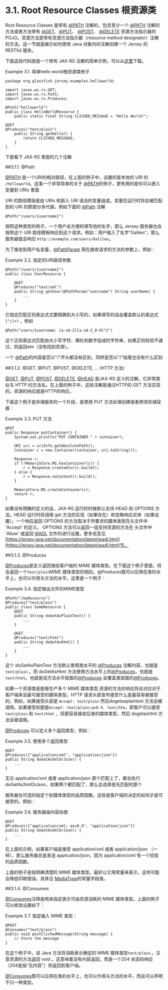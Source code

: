 3.1. Root Resource Classes 根资源类
========================

Root Resource Classes 是带有 [@PATH](http://jax-rs-spec.java.net/nonav/$%7Bjaxrs.api.version%7D/apidocs/javax/ws/rs/Path.html) 注解的，包含至少一个 [@PATH](http://jax-rs-spec.java.net/nonav/$%7Bjaxrs.api.version%7D/apidocs/javax/ws/rs/Path.html) 注解的方法或者方法带有 [@GET](http://jax-rs-spec.java.net/nonav/$%7Bjaxrs.api.version%7D/apidocs/javax/ws/rs/GET.html)、[@PUT](http://jax-rs-spec.java.net/nonav/$%7Bjaxrs.api.version%7D/apidocs/javax/ws/rs/PUT.html)、 [@POST](http://jax-rs-spec.java.net/nonav/$%7Bjaxrs.api.version%7D/apidocs/javax/ws/rs/POST.html)、 [@DELETE](http://jax-rs-spec.java.net/nonav/$%7Bjaxrs.api.version%7D/apidocs/javax/ws/rs/DELETE.html) 资源方法指示器的 POJO。资源方法是带有资源方法指示器（resource method designator）注解的方法。这一节就是展示如何使用 Java 对象内的注解创建一个 Jersey 的 RESTful 服务。

下面这段代码就是一个带有 JAX-RS 注解的简单示例，可以从[这里](https://maven.java.net/content/repositories/releases/org/glassfish/jersey/examples/helloworld/2.23.2/)下载。

Example 3.1. 简单hello world根资源类例子

	package org.glassfish.jersey.examples.helloworld;
	 
	import javax.ws.rs.GET;
	import javax.ws.rs.Path;
	import javax.ws.rs.Produces;
	 
	@Path("helloworld")
	public class HelloWorldResource {
	    public static final String CLICHED_MESSAGE = "Hello World!";
	 
	@GET
	@Produces("text/plain")
	    public String getHello() {
	        return CLICHED_MESSAGE;
	    }
	}

下面看下 JAX-RS 里面的几个注解

##3.1.1. @Path

[@PATH](http://jax-rs-spec.java.net/nonav/$%7Bjaxrs.api.version%7D/apidocs/javax/ws/rs/Path.html) 是一个URI的相对路径，在上面的例子中，设置的是本地的 URI 的 `/helloworld`。这事一个非常简单的关于 [@PATH](http://jax-rs-spec.java.net/nonav/$%7Bjaxrs.api.version%7D/apidocs/javax/ws/rs/Path.html)的例子，更有用的是你可以嵌入变量到 URIs 里面

URI 的路径模版是由 URIs 和嵌入 URI 语法的变量组成。变量在运行时将会被匹配到的 URI 的那部分多代替。例如下面的 [@Path](http://jax-rs-spec.java.net/nonav/$%7Bjaxrs.api.version%7D/apidocs/javax/ws/rs/Path.html) 注解

	@Path("/users/{username}")

按照这种类型的例子，一个用户会方便的填写他的名字，那么 Jersey 服务器也会按照这个 UIR 路径模板响应到这个请求。例如：用户输入了名字“Galileo”，那么服务器就会响应 `http://example.com/users/Galileo`。

为了接收到用户名变量，[@PathParam](http://jax-rs-spec.java.net/nonav/$%7Bjaxrs.api.version%7D/apidocs/javax/ws/rs/PathParam.html) 用在接收请求的方法的参数上，例如：

Example 3.2. 指定的URI路径参数
	 
	@Path("/users/{username}")
	public class UserResource {
	 
	    @GET
	    @Produces("text/xml")
	    public String getUser(@PathParam("username") String userName) {
	        ...
	    }
	}

它规定匹配正则表达式式要精确到大小写的，如果填写的话会覆盖默认的表达式 `[^/]+?` ，例如

	@Path("users/{username: [a-zA-Z][a-zA-Z_0-9]*}")

这个正则表达式匹配由大小写字符、横杠和数字组成的字符串，如果正则校验不通过，则返回`404`（没有找到资源）。

一个 [@Path](http://jax-rs-spec.java.net/nonav/$%7Bjaxrs.api.version%7D/apidocs/javax/ws/rs/Path.html)的内容是否以"/"开头都没有区别，同样是否以"/"结尾也没有什么区别

##3.1.2. @GET, @PUT, @POST, @DELETE, ... (HTTP 方法)

[@GET](http://jax-rs-spec.java.net/nonav/$%7Bjaxrs.api.version%7D/apidocs/javax/ws/rs/GET.html), [@PUT](http://jax-rs-spec.java.net/nonav/$%7Bjaxrs.api.version%7D/apidocs/javax/ws/rs/PUT.html), [@POST](http://jax-rs-spec.java.net/nonav/$%7Bjaxrs.api.version%7D/apidocs/javax/ws/rs/POST.html), [@DELETE](http://jax-rs-spec.java.net/nonav/$%7Bjaxrs.api.version%7D/apidocs/javax/ws/rs/DELETE.html), [@HEAD](http://jax-rs-spec.java.net/nonav/$%7Bjaxrs.api.version%7D/apidocs/javax/ws/rs/HEAD.html) 是JAX-RS 定义的注解，它非常类似与 HTTP 的方法名。在上面的例子中，这些注解是通过HTTP的 GET 方法实现的。资源的响应就是HTTP的响应。

下面这个例子是存储服务的一个片段，是使用 PUT 方法处理创建或者修改存储容器：

Example 3.3. PUT 方法

	@PUT
	public Response putContainer() {
	    System.out.println("PUT CONTAINER " + container);
	 
	    URI uri = uriInfo.getAbsolutePath();
	    Container c = new Container(container, uri.toString());
	 
	    Response r;
	    if (!MemoryStore.MS.hasContainer(c)) {
	        r = Response.created(uri).build();
	    } else {
	        r = Response.noContent().build();
	    }
	 
	    MemoryStore.MS.createContainer(c);
	    return r;
	}

如果没有明确的定义的话，JAX-RS 运行的时候默认支持 HEAD 和 OPTIONS 方法。HEAD 运行时将调用 get 方法的实现（如果存在）和忽略响应实体（如果设置）。一个响应返回 OPTIONS 的方法取决于所要求的媒体类型在头文件中 'Accept' 的定义。 OPTIONS 方法可以返回一组支持资源的方法在 头文件中 'Allow' 或返回 [WADL](http://wadl.java.net/) 文件的进行设置。更多信息见[https://jersey.java.net/documentation/latest/wadl.html](https://jersey.java.net/documentation/latest/wadl.html)节。

##3.1.3. @Produces

[@Produces](http://jax-rs-spec.java.net/nonav/$%7Bjaxrs.api.version%7D/apidocs/javax/ws/rs/Produces.html)是定义返回值给客户端的 MIME 媒体类型。在下面这个例子里面，将会返回一个`text/plain`MIME 媒体类型的相应。@Produces既可以应用在类的水平上，也可以作用与方法的水平。这里是一个例子：

Example 3.4. 指定输出文件的MIME类型

	@Path("/myResource")
	@Produces("text/plain")
	public class SomeResource {
	    @GET
	    public String doGetAsPlainText() {
	        ...
	    }
	 
	    @GET
	    @Produces("text/html")
	    public String doGetAsHtml() {
	        ...
	    }
	}

这个 doGetAsPlainText 方法默认使用类水平的 [@Produces](http://jax-rs-spec.java.net/nonav/$%7Bjaxrs.api.version%7D/apidocs/javax/ws/rs/Produces.html) 注解内容，也就是`text/plain` 。而 doGetAsHtml 方法使用方法水平上的[@Produces](http://jax-rs-spec.java.net/nonav/$%7Bjaxrs.api.version%7D/apidocs/javax/ws/rs/Produces.html)，也就是`text/html`。也就是说方法水平层面的[@Produces](http://jax-rs-spec.java.net/nonav/$%7Bjaxrs.api.version%7D/apidocs/javax/ws/rs/Produces.html) 会覆盖类层面的[@Produces](http://jax-rs-spec.java.net/nonav/$%7Bjaxrs.api.version%7D/apidocs/javax/ws/rs/Produces.html)。

如果一个资源类是能够生产多个 MIME 媒体类型,资源的方法的响应将会对应对于客户端来说最可接受的媒体类型。HTTP 请求头部宣布接受什么是最容易被接受的。例如，如果接受头部是 `Accept: text/plain` 然后dogetasplaintext 方法会被调用。如果接受标题是`Accept: text/plain;q=0.9, text/htm`，即客户可以接受 `text/plain` 和 `text/html` ，但更容易接收后者的媒体类型，然后 dogetashtml 方法会被调用。

[@Produces](http://jax-rs-spec.java.net/nonav/$%7Bjaxrs.api.version%7D/apidocs/javax/ws/rs/Produces.html) 可以定义多个返回类型，例如：

Example 3.5. 使用多个返回类型

	@GET
	@Produces({"application/xml", "application/json"})
	public String doGetAsXmlOrJson() {
	    ...
	}

无论 application/xml 或者 application/json 那个匹配上了，都会执行 doGetAsXmlOrJson，如果两个都匹配了，那么会选择首先匹配的那个

服务器也可选的指定个别媒体类型的品质因数。这些是客户端的决定的如何才是可接受的。例如：

Example 3.6. 服务器端内容协商

	@GET
	@Produces({"application/xml; qs=0.9", "application/json"})
	public String doGetAsXmlOrJson() {
	    ...
	}

在上面的示例，如果客户端是接受 application/xml 或者 application/json （一样），那么服务器总是发送 application/json，因为 application/xml 有一个较低的品质因数。

上面的例子是指明确清楚的 MIME 媒体类型。最好让它用常量来表示，这样可能会降低印刷错误。具体见 [MediaType](http://jax-rs-spec.java.net/nonav/$%7Bjaxrs.api.version%7D/apidocs/javax/ws/rs/core/MediaType.html)的常量字段值。

##3.1.4. @Consumes

[@Consumes](http://jax-rs-spec.java.net/nonav/$%7Bjaxrs.api.version%7D/apidocs/javax/ws/rs/Consumes.html)注释是用来指定表示可由资源消耗的 MIME 媒体类型。上面的例子可以修改设置如下：

Example 3.7. 指定输入 MIME 类型：

	@POST
	@Consumes("text/plain")
	public void postClichedMessage(String message) {
	    // Store the message
	}

在这个例子中，该 Java 方法将消耗表示确定的 MIME 媒体类型`text/plain` 。注意资源的方法返回 void 。这意味着没有内容返回，而是一个204 状态码响应（204是指“无内容”）将返回到客户端。

[@Consumes](http://jax-rs-spec.java.net/nonav/$%7Bjaxrs.api.version%7D/apidocs/javax/ws/rs/Consumes.html)既可以应用在类的水平上，也可以作用与方法的水平，而且可以声明不只一种类型。


